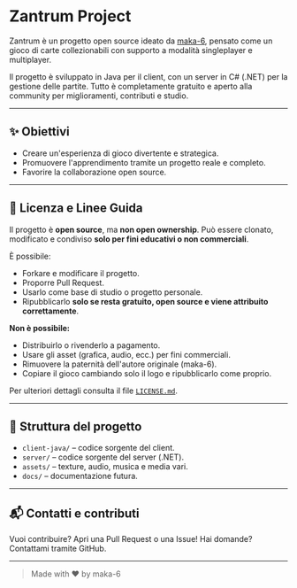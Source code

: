 # Zantrum Project

Zantrum è un progetto open source ideato da [maka-6](https://github.com/maka-6), pensato come un gioco di carte collezionabili con supporto a modalità singleplayer e multiplayer.

Il progetto è sviluppato in Java per il client, con un server in C# (.NET) per la gestione delle partite. Tutto è completamente gratuito e aperto alla community per miglioramenti, contributi e studio.

---

## ✨ Obiettivi

- Creare un'esperienza di gioco divertente e strategica.
- Promuovere l'apprendimento tramite un progetto reale e completo.
- Favorire la collaborazione open source.

---

## 📜 Licenza e Linee Guida

Il progetto è **open source**, ma **non open ownership**. Può essere clonato, modificato e condiviso **solo per fini educativi o non commerciali**.

È possibile:
- Forkare e modificare il progetto.
- Proporre Pull Request.
- Usarlo come base di studio o progetto personale.
- Ripubblicarlo **solo se resta gratuito, open source e viene attribuito correttamente**.

**Non è possibile:**
- Distribuirlo o rivenderlo a pagamento.
- Usare gli asset (grafica, audio, ecc.) per fini commerciali.
- Rimuovere la paternità dell'autore originale (maka-6).
- Copiare il gioco cambiando solo il logo e ripubblicarlo come proprio.

Per ulteriori dettagli consulta il file [`LICENSE.md`](LICENSE.md).

---

## 📁 Struttura del progetto

- `client-java/` – codice sorgente del client.
- `server/` – codice sorgente del server (.NET).
- `assets/` – texture, audio, musica e media vari.
- `docs/` – documentazione futura.

---

## 📬 Contatti e contributi

Vuoi contribuire? Apri una Pull Request o una Issue!
Hai domande? Contattami tramite GitHub.

---

> Made with ❤️ by maka-6
